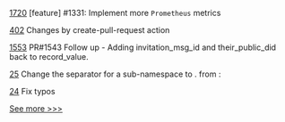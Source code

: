 
[1720](https://github.com/hyperledger/iroha/pull/1720) [feature] #1331: Implement more `Prometheus` metrics

[402](https://github.com/hyperledger/aries-agent-test-harness/pull/402) Changes by create-pull-request action

[1553](https://github.com/hyperledger/aries-cloudagent-python/pull/1553) PR#1543 Follow up - Adding invitation_msg_id and their_public_did back to record_value.

[25](https://github.com/hyperledger/indy-did-method/pull/25) Change the separator for a sub-namespace to . from :

[24](https://github.com/hyperledger/indy-did-method/pull/24) Fix typos


[See more >>>](https://start-here.hyperledger.org/pull-requests)
